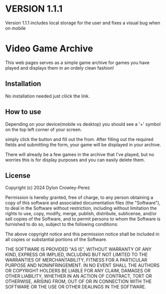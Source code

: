 # VERSION 1.1.1

Version 1.1.1 includes local storage for the user and fixes a visual bug when on mobile

# Video Game Archive

This web pages serves as a simple game archive for games you have played and displays them in an ordely clean fashion!


## Installation

No installation needed just cliick the link.
    
## How to use
Depending on your device(mobile vs desktop) you should see a '+' symbol on the top left corner of your screen.

simply click the button and fill out the from. After filling out the required fields and submitting the form, your game will be displayed in your archive. 

There will already be a few games in the archive that I've played, but no worries this is for display purposes and you can easily delete them.

## License

Copyright (c) 2024 Dylon Crowley-Perez

Permission is hereby granted, free of charge, to any person obtaining a copy of this software and associated documentation files (the "Software"), to deal in the Software without restriction, including without limitation the rights to use, copy, modify, merge, publish, distribute, sublicense, and/or sell copies of the Software, and to permit persons to whom the Software is furnished to do so, subject to the following conditions:

The above copyright notice and this permission notice shall be included in all copies or substantial portions of the Software.

THE SOFTWARE IS PROVIDED "AS IS", WITHOUT WARRANTY OF ANY KIND, EXPRESS OR IMPLIED, INCLUDING BUT NOT LIMITED TO THE WARRANTIES OF MERCHANTABILITY, FITNESS FOR A PARTICULAR PURPOSE AND NONINFRINGEMENT. IN NO EVENT SHALL THE AUTHORS OR COPYRIGHT HOLDERS BE LIABLE FOR ANY CLAIM, DAMAGES OR OTHER LIABILITY, WHETHER IN AN ACTION OF CONTRACT, TORT OR OTHERWISE, ARISING FROM, OUT OF OR IN CONNECTION WITH THE SOFTWARE OR THE USE OR OTHER DEALINGS IN THE SOFTWARE.
